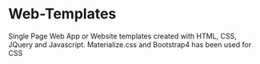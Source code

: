 # Web-Templates
Single Page Web App or Website templates created with HTML, CSS, JQuery and Javascript. Materialize.css and Bootstrap4 has been used for CSS  
